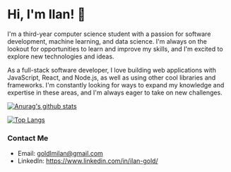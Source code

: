 # Hi, I'm Ilan! 👋

I'm a third-year computer science student with a passion for software development, machine learning, and data science. I'm always on the lookout for opportunities to learn and improve my skills, and I'm excited to explore new technologies and ideas.

As a full-stack software developer, I love building web applications with JavaScript, React, and Node.js, as well as using other cool libraries and frameworks. I'm constantly looking for ways to expand my knowledge and expertise in these areas, and I'm always eager to take on new challenges.


[![Anurag's github stats](https://github-readme-stats.vercel.app/api?username=IlanG96&show_icons=true&hide=issues&theme=algolia&line_height=20)](https://github.com/anuraghazra/github-readme-stats)

[![Top Langs](https://github-readme-stats.vercel.app/api/top-langs/?username=IlanG96&layout=compact&theme=algolia)](https://github.com/anuraghazra/github-readme-stats)

### Contact Me
* Email: goldlmilan@gmail.com
* LinkedIn: https://www.linkedin.com/in/ilan-gold/
